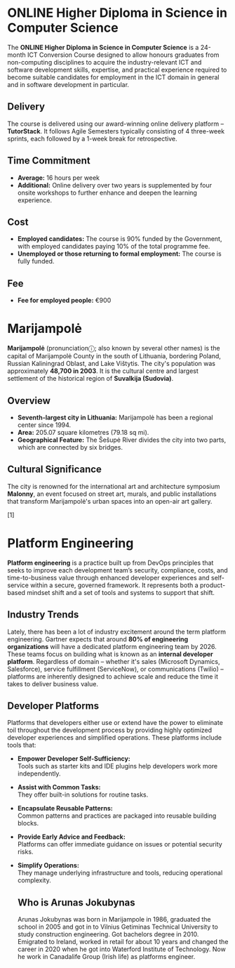 # ONLINE Higher Diploma in Science in Computer Science

The **ONLINE Higher Diploma in Science in Computer Science** is a 24-month ICT Conversion Course designed to allow honours graduates from non-computing disciplines to acquire the industry-relevant ICT and software development skills, expertise, and practical experience required to become suitable candidates for employment in the ICT domain in general and in software development in particular.

## Delivery

The course is delivered using our award-winning online delivery platform – **TutorStack**. It follows Agile Semesters typically consisting of 4 three-week sprints, each followed by a 1-week break for retrospective.

## Time Commitment

- **Average:** 16 hours per week
- **Additional:** Online delivery over two years is supplemented by four onsite workshops to further enhance and deepen the learning experience.

## Cost

- **Employed candidates:** The course is 90% funded by the Government, with employed candidates paying 10% of the total programme fee.
- **Unemployed or those returning to formal employment:** The course is fully funded.

## Fee

- **Fee for employed people:** €900
# Marijampolė

**Marijampolė** (pronunciationⓘ; also known by several other names) is the capital of Marijampolė County in the south of Lithuania, bordering Poland, Russian Kaliningrad Oblast, and Lake Vištytis. The city's population was approximately **48,700 in 2003**. It is the cultural centre and largest settlement of the historical region of **Suvalkija (Sudovia)**.

## Overview

- **Seventh-largest city in Lithuania:** Marijampolė has been a regional center since 1994.
- **Area:** 205.07 square kilometres (79.18 sq mi).
- **Geographical Feature:** The Šešupė River divides the city into two parts, which are connected by six bridges.

## Cultural Significance

The city is renowned for the international art and architecture symposium **Malonny**, an event focused on street art, murals, and public installations that transform Marijampolė's urban spaces into an open-air art gallery.

[1]
# Platform Engineering

**Platform engineering** is a practice built up from DevOps principles that seeks to improve each development team’s security, compliance, costs, and time-to-business value through enhanced developer experiences and self-service within a secure, governed framework. It represents both a product-based mindset shift and a set of tools and systems to support that shift.

## Industry Trends

Lately, there has been a lot of industry excitement around the term platform engineering. Gartner expects that around **80% of engineering organizations** will have a dedicated platform engineering team by 2026. These teams focus on building what is known as an **internal developer platform**. Regardless of domain – whether it's sales (Microsoft Dynamics, Salesforce), service fulfillment (ServiceNow), or communications (Twilio) – platforms are inherently designed to achieve scale and reduce the time it takes to deliver business value.

## Developer Platforms

Platforms that developers either use or extend have the power to eliminate toil throughout the development process by providing highly optimized developer experiences and simplified operations. These platforms include tools that:

- **Empower Developer Self-Sufficiency:**  
  Tools such as starter kits and IDE plugins help developers work more independently.
- **Assist with Common Tasks:**  
  They offer built-in solutions for routine tasks.
- **Encapsulate Reusable Patterns:**  
  Common patterns and practices are packaged into reusable building blocks.
- **Provide Early Advice and Feedback:**  
  Platforms can offer immediate guidance on issues or potential security risks.
- **Simplify Operations:**  
  They manage underlying infrastructure and tools, reducing operational complexity.

  ## Who is Arunas Jokubynas
  Arunas Jokubynas was born in Marijampole in 1986, graduated the school in 2005 and got in to Vilnius Getiminas Technical University to study construction engineering. Got bachelors degree in 2010. Emigrated to Ireland, worked in retail for about 10 years and changed the career in 2020 when he got into Waterford Institute of Technology. Now he work in Canadalife Group (Irish life) as platforms engineer.
